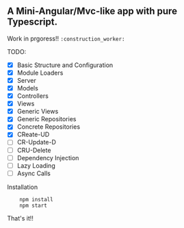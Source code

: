 ## A Mini-Angular/Mvc-like app with pure Typescript.

Work in prgoress!! `:construction_worker:`

TODO:
- [x] Basic Structure and Configuration
- [x] Module Loaders
- [x] Server
- [x] Models
- [x] Controllers
- [x] Views
- [x] Generic Views
- [x] Generic Repositories
- [x] Concrete Repositories
- [x] CReate-UD
- [ ] CR-Update-D
- [ ] CRU-Delete
- [ ] Dependency Injection
- [ ] Lazy Loading
- [ ] Async Calls

Installation

```shell
    npm install
    npm start
```

That's it!!
